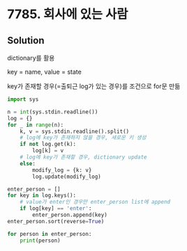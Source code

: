 # 7785. 회사에 있는 사람

## Solution

dictionary를 활용

key = name, value = state

key가 존재할 경우(=출퇴근 log가 있는 경우)를 조건으로 for문 만듦

```python
import sys

n = int(sys.stdin.readline())
log = {}
for _ in range(n):
    k, v = sys.stdin.readline().split()
    # log에 key가 존재하지 않을 경우, 새로운 키 생성
    if not log.get(k):
        log[k] = v
    # log에 key가 존재할 경우, dictionary update
    else:
        modify_log = {k: v}
        log.update(modify_log)

enter_person = []
for key in log.keys():
    # value가 enter인 경우만 enter_person list에 append
    if log[key] == 'enter':
        enter_person.append(key)
enter_person.sort(reverse=True)

for person in enter_person:
    print(person)

```